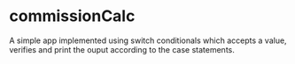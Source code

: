 # commissionCalc
A simple app implemented using switch conditionals which accepts a value, verifies and print the ouput according to the case statements.
